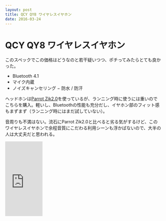 ```yaml
---
layout: post
title: QCY QY8 ワイヤレスイヤホン
date: 2016-03-24
---
```


# QCY QY8 ワイヤレスイヤホン

このスペックでこの価格はどうなのと若干疑いつつ、ポチってみたらとても良かった。

- Bluetooth 4.1
- マイク内蔵
- ノイズキャンセリング
− 防水 / 防汗

ヘッドホンは[Parrot Zik2.0](http://www.amazon.co.jp/dp/B00Q8KG49W/?tag=1000ch-22)を使っているが、ランニング時に使うには重いのでこちらを購入。軽いし、Bluetoothの性能も充分だし、イヤホン部のフィット感もまずまず（ランニング時にはまだ試していない）。

音周りも不満はない。流石にParrot Zik2.0と比べると劣る気がするけど、このワイヤレスイヤホンで余程音質にこだわる利用シーンも浮かばないので、大半の人は大丈夫だと思われる。

<iframe src="https://rcm-fe.amazon-adsystem.com/e/cm?t=1000ch-22&o=9&p=8&l=as1&asins=B013U094TY&ref=qf_sp_asin_til&fc1=000000&IS2=1&lt1=_blank&m=amazon&lc1=0000FF&bc1=000000&bg1=FFFFFF&f=ifr" style="width:120px;height:240px;" scrolling="no" marginwidth="0" marginheight="0" frameborder="0"></iframe>
